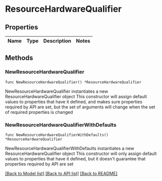 # ResourceHardwareQualifier

## Properties

Name | Type | Description | Notes
------------ | ------------- | ------------- | -------------

## Methods

### NewResourceHardwareQualifier

`func NewResourceHardwareQualifier() *ResourceHardwareQualifier`

NewResourceHardwareQualifier instantiates a new ResourceHardwareQualifier object
This constructor will assign default values to properties that have it defined,
and makes sure properties required by API are set, but the set of arguments
will change when the set of required properties is changed

### NewResourceHardwareQualifierWithDefaults

`func NewResourceHardwareQualifierWithDefaults() *ResourceHardwareQualifier`

NewResourceHardwareQualifierWithDefaults instantiates a new ResourceHardwareQualifier object
This constructor will only assign default values to properties that have it defined,
but it doesn't guarantee that properties required by API are set


[[Back to Model list]](../README.md#documentation-for-models) [[Back to API list]](../README.md#documentation-for-api-endpoints) [[Back to README]](../README.md)


